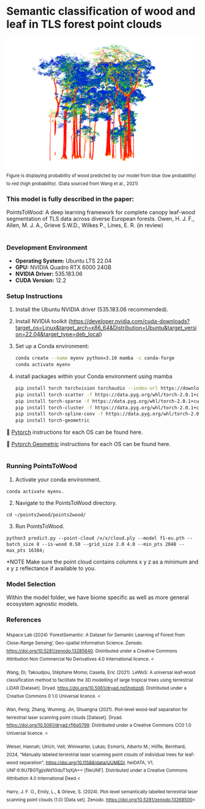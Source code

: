 
# Semantic classification of wood and leaf in TLS forest point clouds

![Probability of wood predicted by our model from blue to red (Data from Wang et al., 2021](images/our_tropical.png)
<sub>Figure is displaying probability of wood predicted by our model from blue (low probability) to red (high probability). (Data sourced from Wang et al., 2021)</sub>

### This model is fully described in the paper:
PointsToWood: A deep learning framework for complete canopy leaf-wood segmentation of TLS data across diverse European forests. Owen, H. J. F.,  Allen, M. J. A., Grieve S.W.D., Wilkes P., Lines, E. R. (in review)

#

### Development Environment

- **Operating System:** Ubuntu LTS 22.04
- **GPU:** NVIDIA Quadro RTX 6000 24GB
- **NVIDIA Driver:** 535.183.06
- **CUDA Version:** 12.2

### Setup Instructions

1. Install the Ubuntu NVIDIA driver (535.183.06 recommended).

2. Install NVIDIA toolkit (https://developer.nvidia.com/cuda-downloads?target_os=Linux&target_arch=x86_64&Distribution=Ubuntu&target_version=22.04&target_type=deb_local)

3. Set up a Conda environment:
   ```bash
   conda create --name myenv python=3.10 mamba -c conda-forge
   conda activate myenv

4. install packages within your Conda environment using mamba
   ```bash
   pip install torch torchvision torchaudio --index-url https://download.pytorch.org/whl/cu121
   pip install torch-scatter -f https://data.pyg.org/whl/torch-2.0.1+cu121.html
   pip install torch-sparse -f https://data.pyg.org/whl/torch-2.0.1+cu121.html
   pip install torch-cluster -f https://data.pyg.org/whl/torch-2.0.1+cu121.html
   pip install torch-spline-conv -f https://data.pyg.org/whl/torch-2.0.1+cu121.html
   pip install torch-geometric

📎 [Pytorch](https://pytorch.org/get-started/locally/) instructions for each OS can be found here.

📎 [Pytorch Geometric](https://pytorch-geometric.readthedocs.io/en/latest/notes/installation.html) instructions for each OS can be found here.

#

### Running PointsToWood
   
1. Activate your conda environment.
   
```
conda activate myenv. 
```

2. Navigate to the PointsToWood directory.
   
```
cd ~/points2wood/points2wood/
```

3. Run PointsToWood.
   
```
python3 predict.py --point-cloud /x/x/cloud.ply --model f1-eu.pth --batch_size 8 --is-wood 0.50 --grid_size 2.0 4.0 --min_pts 2048 --max_pts 16384;
```

*NOTE Make sure the point cloud contains columns x y z as a minimum and x y z reflectance if available to you.

### Model Selection

Within the model folder, we have biome specific as well as more general ecosystem agnostic models. 


### References 

<sub>Mspace Lab (2024) ‘ForestSemantic: A Dataset for Semantic Learning of Forest from Close-Range Sensing’, Geo-spatial Information Science. Zenodo. https://doi.org/10.5281/zenodo.13285640. Distributed under a Creative Commons Attribution Non Commercial No Derivatives 4.0 International licence. <</sub>

<sub>Wang, Di; Takoudjou, Stéphane Momo; Casella, Eric (2021). LeWoS: A universal leaf‐wood classification method to facilitate the 3D modelling of large tropical trees using terrestrial LiDAR [Dataset]. Dryad. https://doi.org/10.5061/dryad.np5hqbzp6. Distributed under a Creative Commons 0 1.0 Universal licence. <</sub>

<sub>Wan, Peng; Zhang, Wuming; Jin, Shuangna (2021). Plot-level wood-leaf separation for terrestrial laser scanning point clouds [Dataset]. Dryad. https://doi.org/10.5061/dryad.rfj6q5799. Distributed under a Creative Commons CC0 1.0 Universal licence. <</sub>

<sub>Weiser, Hannah; Ulrich, Veit; Winiwarter, Lukas; Esmorís, Alberto M.; Höfle, Bernhard, 2024, "Manually labeled terrestrial laser scanning point clouds of individual trees for leaf-wood separation", https://doi.org/10.11588/data/UUMEDI, heiDATA, V1, UNF:6:9U7BGTgjjsWd1GduT1qXjA== [fileUNF]. Distributed under a Creative Commons Attribution 4.0 International Deed.<</sub>

<sub>Harry, J. F. O., Emily, L., & Grieve, S. (2024). Plot-level semantically labelled terrestrial laser scanning point clouds (1.0) [Data set]. Zenodo. https://doi.org/10.5281/zenodo.13268500<</sub>


